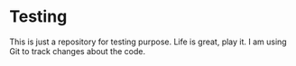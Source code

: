# Testing
This is just a repository for testing purpose.
Life is great, play it. I am using Git to track changes about the code. 
